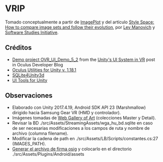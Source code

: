 # VRIP
Tomado conceptualmente a partir de <a href="https://github.com/culturevis/imageplot">ImagePlot</a> y del artículo <a href="http://manovich.net/content/04-projects/073-style-space/70_article_2011.pdf">Style Space: How to compare image sets and follow their evolution</a>, por <a href="http://manovich.net/">Lev Manovich</a> y <a href="http://lab.softwarestudies.com/">Software Studies Initiative</a>.

## Créditos
* <a href="https://scontent.oculuscdn.com/v/t64.5771-25/10000000_260630374721291_735112454761086976_n.zip?_nc_cat=111&_nc_oc=AQkCIcMtnf9moCQb1_Lou7d9d8P-6bUY9MOjj6gvTMsvOaT0eYp7OzLhe1jIthQAO90&_nc_ht=scontent.oculuscdn.com&oh=5dd90f9f76ef0a7daa245a1925f21d4f&oe=5D39C39C">Demo project OVR_UI_Demo_5_2</a> from the <a href="https://developer.oculus.com/blog/unitys-ui-system-in-vr/">Unity's UI System in VR</a> post in Oculus Developer Blog
* <a href="https://developer.oculus.com/downloads/package/oculus-utilities-for-unity-5/1.18.1/">Oculus Utilities for Unity v. 1.18.1</a>
* <a href="https://github.com/robertohuertasm/SQLite4Unity3d">SQLite4Unity3d</a>
* <a href="https://assetstore.unity.com/packages/tools/gui/ui-tools-for-unity-124299">UI Tools for Unity</a>

## Observaciones
* Elaborado con Unity 2017.4.19, Android SDK API 23 (Marshmallow) dirigido hacia Samsung Gear VR (HMD y controlador).
* Imágenes tomadas de <a href="https://www.wga.hu/">Web Gallery of Art</a> (colecciones Master y Detail).
* Revisar la BD ./src/Assets/StreamingAssets/wga_hu_bd.sqlite en caso de ser necesarias modificaciones a los campos de ruta y nombre de archivo (columna filename).
* Modificar la cadena de path en ./src/Assets/LB/Scripts/constantes.cs:27 (IMAGES_PATH).
* <a href="https://developer.oculus.com/documentation/mobilesdk/latest/concepts/mobile-submission-sig-file/">Generar el archivo de firma osig</a> y colocarlo en el directorio ./src/Assets/Plugins/Android/assets
